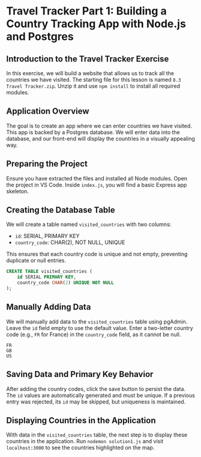 # Travel Tracker Part 1: Building a Country Tracking App with Node.js and Postgres

## Introduction to the Travel Tracker Exercise

In this exercise, we will build a website that allows us to track all the countries we have visited. The starting file for this lesson is named `8.3 Travel Tracker.zip`. Unzip it and use `npm install` to install all required modules.

## Application Overview

The goal is to create an app where we can enter countries we have visited. This app is backed by a Postgres database. We will enter data into the database, and our front-end will display the countries in a visually appealing way.

## Preparing the Project

Ensure you have extracted the files and installed all Node modules. Open the project in VS Code. Inside `index.js`, you will find a basic Express app skeleton.

## Creating the Database Table

We will create a table named `visited_countries` with two columns:

- `id`: SERIAL, PRIMARY KEY
- `country_code`: CHAR(2), NOT NULL, UNIQUE

This ensures that each country code is unique and not empty, preventing duplicate or null entries.

```sql
CREATE TABLE visited_countries (
    id SERIAL PRIMARY KEY,
    country_code CHAR(2) UNIQUE NOT NULL
);
```

## Manually Adding Data

We will manually add data to the `visited_countries` table using pgAdmin. Leave the `id` field empty to use the default value. Enter a two-letter country code (e.g., `FR` for France) in the `country_code` field, as it cannot be null.

```text
FR
GB
US
```

## Saving Data and Primary Key Behavior

After adding the country codes, click the save button to persist the data. The `id` values are automatically generated and must be unique. If a previous entry was rejected, its `id` may be skipped, but uniqueness is maintained.

## Displaying Countries in the Application

With data in the `visited_countries` table, the next step is to display these countries in the application. Run `nodemon solution1.js` and visit `localhost:3000` to see the countries highlighted on the map.
